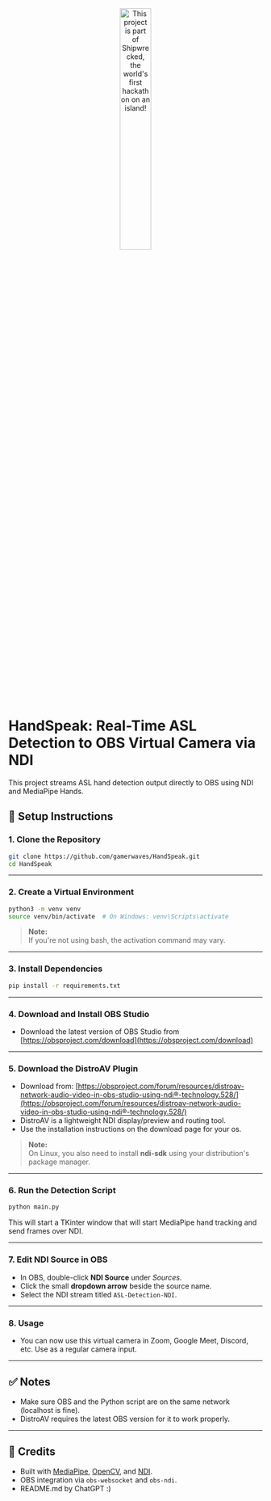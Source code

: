 <div align="center">
  <a href="https://shipwrecked.hackclub.com/?t=ghrm" target="_blank">
    <img src="https://hc-cdn.hel1.your-objectstorage.com/s/v3/739361f1d440b17fc9e2f74e49fc185d86cbec14_badge.png" 
         alt="This project is part of Shipwrecked, the world's first hackathon on an island!" 
         style="width: 35%;">
  </a>
</div>


# HandSpeak: Real-Time ASL Detection to OBS Virtual Camera via NDI

This project streams ASL hand detection output directly to OBS using NDI and MediaPipe Hands.

## 🚀 Setup Instructions

### 1. Clone the Repository

```bash
git clone https://github.com/gamerwaves/HandSpeak.git
cd HandSpeak
```

---

### 2. Create a Virtual Environment

```bash
python3 -m venv venv
source venv/bin/activate  # On Windows: venv\Scripts\activate
```

> **Note:**  
> If you're not using bash, the activation command may vary.

---

### 3. Install Dependencies

```bash
pip install -r requirements.txt
```

---

### 4. Download and Install OBS Studio

- Download the latest version of OBS Studio from [https://obsproject.com/download](https://obsproject.com/download)

---

### 5. Download the DistroAV Plugin

- Download from: [https://obsproject.com/forum/resources/distroav-network-audio-video-in-obs-studio-using-ndi®-technology.528/](https://obsproject.com/forum/resources/distroav-network-audio-video-in-obs-studio-using-ndi®-technology.528/)
- DistroAV is a lightweight NDI display/preview and routing tool.
- Use the installation instructions on the download page for your os.

> **Note:**  
> On Linux, you also need to install **ndi-sdk** using your distribution's package manager.

---

### 6. Run the Detection Script

```bash
python main.py
```

This will start a TKinter window that will start MediaPipe hand tracking and send frames over NDI.

---

### 7. Edit NDI Source in OBS

- In OBS, double-click **NDI Source** under *Sources*.
- Click the small **dropdown arrow** beside the source name.
- Select the NDI stream titled `ASL-Detection-NDI`.

---

### 8. Usage

- You can now use this virtual camera in Zoom, Google Meet, Discord, etc.
Use as a regular camera input.

---

## ✅ Notes

- Make sure OBS and the Python script are on the same network (localhost is fine).
- DistroAV requires the latest OBS version for it to work properly.

---

## 🧠 Credits

- Built with [MediaPipe](https://mediapipe.dev), [OpenCV](https://opencv.org), and [NDI](https://www.ndi.tv/tools/).
- OBS integration via `obs-websocket` and `obs-ndi`.
- README.md by ChatGPT :)
